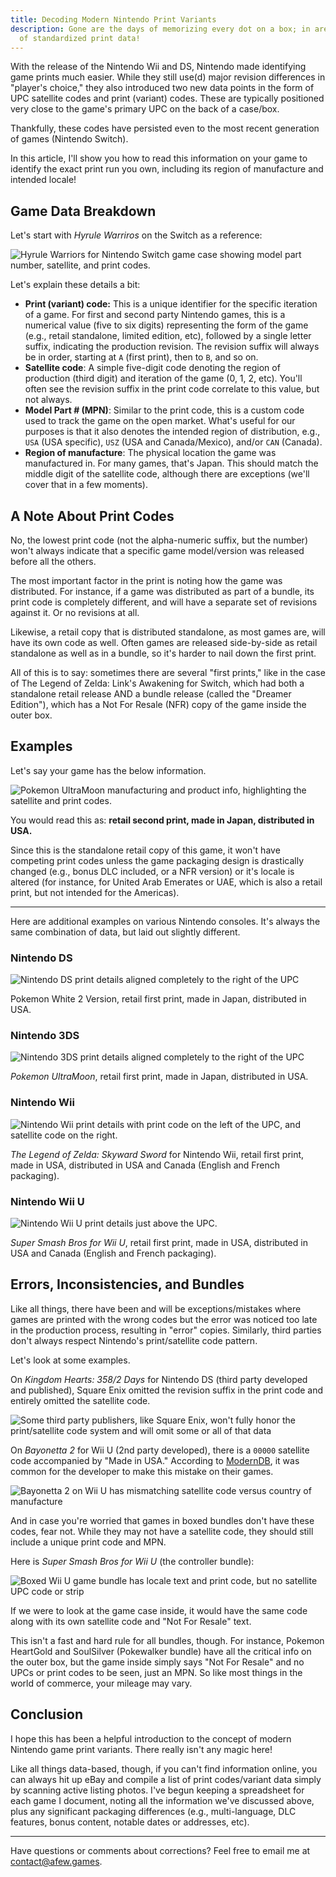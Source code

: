 ```yaml
---
title: Decoding Modern Nintendo Print Variants
description: Gone are the days of memorizing every dot on a box; in are the days
  of standardized print data!
---
```


With the release of the Nintendo Wii and DS, Nintendo made identifying game prints much easier. While they still use(d) major revision differences in "player's choice," they also introduced two new data points in the form of UPC satellite codes and print (variant) codes. These are typically positioned very close to the game's primary UPC on the back of a case/box.

Thankfully, these codes have persisted even to the most recent generation of games (Nintendo Switch).

In this article, I'll show you how to read this information on your game to identify the exact print run you own, including its region of manufacture and intended locale!

## Game Data Breakdown

Let's start with _Hyrule Warriros_ on the Switch as a reference:

![Hyrule Warriors for Nintendo Switch game case showing model part number, satellite, and print codes.](/uploads/hyrule-warriors.jpg)

Let's explain these details a bit:

- **Print (variant) code:** This is a unique identifier for the specific iteration of a game. For first and second party Nintendo games, this is a numerical value (five to six digits) representing the form of the game (e.g., retail standalone, limited edition, etc), followed by a single letter suffix, indicating the production revision. The revision suffix will always be in order, starting at `A` (first print), then to `B`, and so on.
- **Satellite code**: A simple five-digit code denoting the region of production (third digit) and iteration of the game (0, 1, 2, etc). You'll often see the revision suffix in the print code correlate to this value, but not always.
- **Model Part # (MPN)**: Similar to the print code, this is a custom code used to track the game on the open market. What's useful for our purposes is that it also denotes the intended region of distribution, e.g., `USA` (USA specific), `USZ` (USA and Canada/Mexico), and/or `CAN` (Canada).
- **Region of manufacture**: The physical location the game was manufactured in. For many games, that's Japan. This should match the middle digit of the satellite code, although there are exceptions (we'll cover that in a few moments).

## A Note About Print Codes

No, the lowest print code (not the alpha-numeric suffix, but the number) won't always indicate that a specific game model/version was released before all the others.

The most important factor in the print is noting how the game was distributed. For instance, if a game was distributed as part of a bundle, its print code is completely different, and will have a separate set of revisions against it. Or no revisions at all.

Likewise, a retail copy that is distributed standalone, as most games are, will have its own code as well. Often games are released side-by-side as retail standalone as well as in a bundle, so it's harder to nail down the first print.

All of this is to say: sometimes there are several "first prints," like in the case of The Legend of Zelda: Link's Awakening for Switch, which had both a standalone retail release AND a bundle release (called the "Dreamer Edition"), which has a Not For Resale (NFR) copy of the game inside the outer box.

## Examples

Let's say your game has the below information.

![Pokemon UltraMoon manufacturing and product info, highlighting the satellite and print codes.](/uploads/pokemon-ultra-moon-revision.jpg)

You would read this as: **retail second print, made in Japan, distributed in USA.**

Since this is the standalone retail copy of this game, it won't have competing print codes unless the game packaging design is drastically changed (e.g., bonus DLC included, or a NFR version) or it's locale is altered (for instance, for United Arab Emerates or UAE, which is also a retail print, but not intended for the Americas).

---

Here are additional examples on various Nintendo consoles. It's always the same combination of data, but laid out slightly different.

### Nintendo DS

![Nintendo DS print details aligned completely to the right of the UPC](/uploads/pokemon_white_2.jpg)

Pokemon White 2 Version, retail first print, made in Japan, distributed in USA.

### Nintendo 3DS

![Nintendo 3DS print details aligned completely to the right of the UPC](/uploads/pokemon-ultra-moon.jpg)

_Pokemon UltraMoon_, retail first print, made in Japan, distributed in USA.

### Nintendo Wii

![Nintendo Wii print details with print code on the left of the UPC, and satellite code on the right.](/uploads/skyward-sword.jpg)

_The Legend of Zelda: Skyward Sword_ for Nintendo Wii, retail first print, made in USA, distributed in USA and Canada (English and French packaging).

### Nintendo Wii U

![Nintendo Wii U print details just above the UPC.](/uploads/super-smash-wii-u.jpg)

_Super Smash Bros for Wii U_, retail first print, made in USA, distributed in USA and Canada (English and French packaging).

## Errors, Inconsistencies, and Bundles

Like all things, there have been and will be exceptions/mistakes where games are printed with the wrong codes but the error was noticed too late in the production process, resulting in "error" copies. Similarly, third parties don't always respect Nintendo's print/satellite code pattern.

Let's look at some examples.

On _Kingdom Hearts: 358/2 Days_ for Nintendo DS (third party developed and published), Square Enix omitted the revision suffix in the print code and entirely omitted the satellite code.

![Some third party publishers, like Square Enix, won't fully honor the print/satellite code system and will omit some or all of that data](/uploads/kingdom-hearts.jpg)

On _Bayonetta 2_ for Wii U (2nd party developed), there is a `00000` satellite code accompanied by "Made in USA." According to [ModernDB](https://www.instagram.com/Moderndatabase/), it was common for the developer to make this mistake on their games.

![Bayonetta 2 on Wii U has mismatching satellite code versus country of manufacture](/uploads/bayonetta-2-wii-u.jpg)

And in case you're worried that games in boxed bundles don't have these codes, fear not. While they may not have a satellite code, they should still include a unique print code and MPN.

Here is _Super Smash Bros for Wii U_ (the controller bundle):

![Boxed Wii U game bundle has locale text and print code, but no satellite UPC code or strip](/uploads/super-smash-bros-wii-u-bundle.jpg)

If we were to look at the game case inside, it would have the same code along with its own satellite code and "Not For Resale" text.

This isn't a fast and hard rule for all bundles, though. For instance, Pokemon HeartGold and SoulSilver (Pokewalker bundle) have all the critical info on the outer box, but the game inside simply says "Not For Resale" and no UPCs or print codes to be seen, just an MPN. So like most things in the world of commerce, your mileage may vary.

## Conclusion

I hope this has been a helpful introduction to the concept of modern Nintendo game print variants. There really isn't any magic here!

Like all things data-based, though, if you can't find information online, you can always hit up eBay and compile a list of print codes/variant data simply by scanning active listing photos. I've begun keeping a spreadsheet for each game I document, noting all the information we've discussed above, plus any significant packaging differences (e.g., multi-language, DLC features, bonus content, notable dates or addresses, etc).

---

Have questions or comments about corrections? Feel free to email me at [contact@afew.games](mailto:contact@afew.games).
